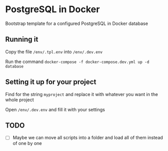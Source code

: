 # PostgreSQL in Docker

Bootstrap template for a configured PostgreSQL in Docker database

## Running it

Copy the file `/env/.tpl.env` into `/env/.dev.env`

Run the command
`docker-compose -f docker-compose.dev.yml up -d database`

## Setting it up for your project

Find for the string `myproject` and replace it with whatever you want in the whole project

Open `/env/.dev.env` and fill it with your settings

## TODO

- [ ] Maybe we can move all scripts into a folder and load all of them instead of one by one
